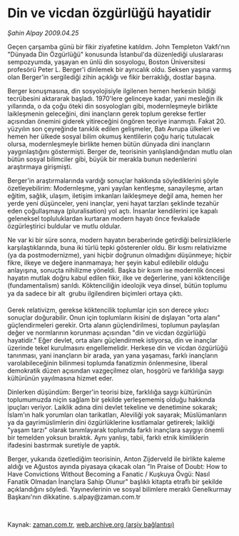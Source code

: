 # Din ve vicdan özgürlüğü hayatidir

*Şahin Alpay 2009.04.25*

<tr><td class="metin" colspan="2" style="padding-top: 20px; padding-left: 5px; padding-right: 10px;">Geçen çarşamba günü bir fikir ziyafetine katıldım. John Templeton Vakfı'nın "Dünyada Din Özgürlüğü" konusunda İstanbul'da düzenlediği uluslararası sempozyumda, yaşayan en ünlü din sosyologu, Boston Üniversitesi profesörü Peter L. Berger'i dinlemek bir ayrıcalık oldu. Seksen yaşına varmış olan Berger'in sergilediği zihin açıklığı ve fikir berraklığı, dostlar başına.</td></tr><tr><td class="metin" colspan="2" style="padding-top: 20px; padding-left: 5px; padding-right: 10px;"><p> Berger konuşmasına, din sosyolojisiyle ilgilenen hemen herkesin bildiği tecrübesini aktararak başladı. 1970'lere gelinceye kadar, yani mesleğin ilk yıllarında, o da çoğu öteki din sosyologları gibi, modernleşmeyle birlikte laikleşmenin geleceğini, dini inançların gerek toplum gerekse fertler açısından önemini giderek yitireceğini öngören teoriye inanmıştı. Fakat 20. yüzyılın son çeyreğinde tanıklık edilen gelişmeler, Batı Avrupa ülkeleri ve hemen her ülkede sosyal bilim okumuş kentlilerin çoğu hariç tutulacak olursa, modernleşmeyle birlikte hemen bütün dünyada dini inançların yaygınlaştığını göstermişti. Berger de, teorisinin yanlışlandığından mutlu olan bütün sosyal bilimciler gibi, büyük bir merakla bunun nedenlerini araştırmaya girişmişti.
<p>Berger'in araştırmalarında vardığı sonuçlar hakkında söylediklerini şöyle özetleyebilirim: Modernleşme, yani yayılan kentleşme, sanayileşme, artan eğitim, sağlık, ulaşım, iletişim imkanları laikleşmeye değil ama, hemen her yerde yeni düşünceler, yeni inançlar, yeni hayat tarzları şeklinde tezahür eden çoğullaşmaya (pluralisation) yol açtı. İnsanlar kendilerini içe kapalı geleneksel topluluklardan kurtaran modern hayatı önce fevkalade özgürleştirici buldular ve mutlu oldular.
<p>Ne var ki bir süre sonra, modern hayatın beraberinde getirdiği belirsizliklerle karşılaştıklarında, buna iki türlü tepki gösterenler oldu. Bir kısmı relativizme (ya da postmodernizme), yani hiçbir doğrunun olmadığını düşünmeye; hiçbir fikre, ilkeye ve değere inanmamaya; her şeyin kabul edilebilir olduğu anlayışına, sonuçta nihilizme yöneldi. Başka bir kısım ise modernlik öncesi hayatın mutlak doğru kabul edilen fikir, ilke ve değerlerine, yani köktenciliğe (fundamentalism) sarıldı. Köktenciliğin ideolojik veya dinsel, bütün toplumu ya da sadece bir alt  grubu ilgilendiren biçimleri ortaya çıktı.
<p> Gerek relativizm, gerekse köktencilik toplumlar için son derece yıkıcı sonuçlar doğurabilir. Onun için toplumların ikisini de dışlayan "orta alanı" güçlendirmeleri gerekir. Orta alanın güçlendirilmesi, toplumun paylaşılan değer ve normlarının korunması açısından "din ve vicdan özgürlüğü hayatidir." Eğer devlet, orta alanı güçlendirmek istiyorsa, din ve inançlar üzerinde tekel kurulmasını engellemelidir. Herkese din ve vicdan özgürlüğü tanınması, yani inançların bir arada, yan yana yaşaması, farklı inançların varolabileceğinin bilinmesi toplumda fanatizmin önlenmesine, liberal demokratik düzen açısından vazgeçilmez olan, hoşgörü ve farklılığa saygı kültürünün yayılmasına hizmet eder.
<p> Dinlerken düşündüm: Berger'in teorisi bize, farklılığa saygı kültürünün toplumumuzda niçin sağlam bir şekilde yerleşememiş olduğu hakkında ipuçları veriyor. Laiklik adına dini devlet tekeline ve denetimine sokarak; İslam'ın halk yorumları olan tarikatları, Aleviliği yok sayarak; Müslümanların ya da gayrimüslimlerin dini özgürlüklerine kısıtlamalar getirerek; laikliği "yaşam tarzı" olarak tanımlayarak toplumda farklı inançlara saygıyı önemli bir temelden yoksun bıraktık. Aynı yanlışı, tabii, farklı etnik kimliklerin ifadesini bastırmak suretiyle de yaptık.
<p>Berger, yukarıda özetlediğim teorisinin, Anton Zijderveld ile birlikte kaleme aldığı ve Ağustos ayında piyasaya çıkacak olan "In Praise of Doubt: How to Have Convictions Without Becoming a Fanatic / Kuşkuya Övgü: Nasıl Fanatik Olmadan İnançlara Sahip Olunur" başlıklı kitapta etraflı bir şekilde açıklandığını söyledi. Yayınevlerinin ve sosyal bilimlere meraklı Genelkurmay Başkanı'nın dikkatine. s.alpay@zaman.com.tr
<p><br/></p></p></p></p></p></p></p></td></tr>

Kaynak: [zaman.com.tr](http://zaman.com.tr/yazar.do?yazino=841317), [web.archive.org (arşiv bağlantısı)](http://web.archive.org/web/20090430180917/http://www.zaman.com.tr:80/yazar.do?yazino=841317)
